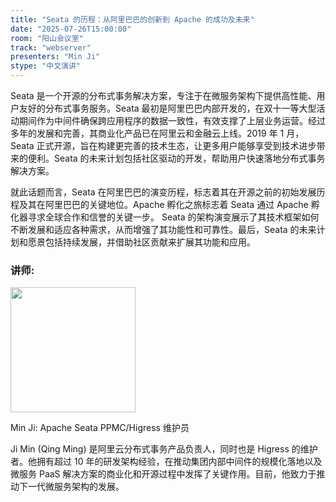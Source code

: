 ```yaml
---
title: "Seata 的历程：从阿里巴巴的创新到 Apache 的成功及未来"
date: "2025-07-26T15:00:00"
room: "阳山会议室"
track: "webserver"
presenters: "Min Ji"
stype: "中文演讲"
---
```


Seata 是一个开源的分布式事务解决方案，专注于在微服务架构下提供高性能、用户友好的分布式事务服务。Seata 最初是阿里巴巴内部开发的，在双十一等大型活动期间作为中间件确保跨应用程序的数据一致性，有效支撑了上层业务运营。经过多年的发展和完善，其商业化产品已在阿里云和金融云上线。2019 年 1 月，Seata 正式开源，旨在构建更完善的技术生态，让更多用户能够享受到技术进步带来的便利。Seata 的未来计划包括社区驱动的开发，帮助用户快速落地分布式事务解决方案。

就此话题而言，Seata 在阿里巴巴的演变历程，标志着其在开源之前的初始发展历程及其在阿里巴巴的关键地位。Apache 孵化之旅标志着 Seata 通过 Apache 孵化器寻求全球合作和信誉的关键一步。 Seata 的架构演变展示了其技术框架如何不断发展和适应各种需求，从而增强了其功能性和可靠性。最后，Seata 的未来计划和愿景包括持续发展，并借助社区贡献来扩展其功能和应用。

### 讲师:

<img src="https://sessionize.com/image/ed51-400o400o1-BTDBgQinUQrS5cv8CRWb4e.jpg" width="200" /><br/>

Min Ji: Apache Seata PPMC/Higress 维护员

Ji Min (Qing Ming) 是阿里云分布式事务产品负责人，同时也是 Higress 的维护者。他拥有超过 10 年的研发架构经验，在推动集团内部中间件的规模化落地以及微服务 PaaS 解决方案的商业化和开源过程中发挥了关键作用。目前，他致力于推动下一代微服务架构的发展。